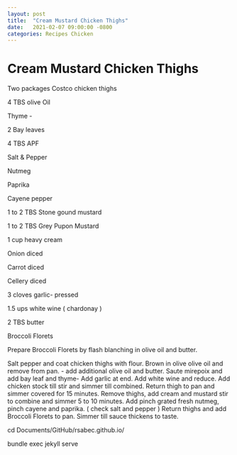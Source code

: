 ```yaml
---
layout: post
title:  "Cream Mustard Chicken Thighs"
date:   2021-02-07 09:00:00 -0800
categories: Recipes Chicken  
---
```


# Cream Mustard Chicken Thighs 

Two packages Costco chicken thighs

4 TBS olive Oil

Thyme - 

2 Bay leaves

4 TBS APF

Salt & Pepper

Nutmeg

Paprika

Cayene pepper

1 to 2 TBS Stone gound mustard

1 to 2 TBS Grey Pupon Mustard

1 cup heavy cream

Onion diced

Carrot diced

Cellery diced

3 cloves garlic- pressed

1.5 ups white wine ( chardonay )

2 TBS butter

Broccoli Florets 

Prepare Broccoli Florets by flash blanching in olive oil and butter.

Salt pepper and coat chicken thighs with flour.  Brown in olive olive oil and remove from pan.   - add additional olive oil and butter. Saute mirepoix and add bay leaf and thyme- Add garlic at end.  Add white wine and reduce.  Add chicken stock till stir and simmer till combined.  Return thigh to pan and simmer covered for 15 minutes.  Remove thighs, add cream and mustard stir to combine and simmer 5 to 10 minutes. Add pinch grated fresh nutmeg, pinch cayene and paprika. ( check salt and pepper ) Return thighs and add Broccoli Florets to pan.  Simmer till sauce thickens to taste.

cd Documents/GitHub/rsabec.github.io/

bundle exec jekyll serve


[github-pages]: https://pages.github.com/
[jekyll-gh]:   https://github.com/jekyll/jekyll
